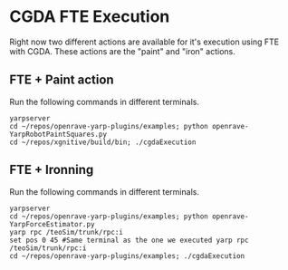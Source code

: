 # CGDA FTE Execution

Right now two different actions are available for it's execution using FTE with CGDA. These actions are the "paint" and "iron" actions.

## FTE + Paint action

Run the following commands in different terminals.

```
yarpserver 
cd ~/repos/openrave-yarp-plugins/examples; python openrave-YarpRobotPaintSquares.py 
cd ~/repos/xgnitive/build/bin; ./cgdaExecution
```

## FTE + Ironning

Run the following commands in different terminals.

```
yarpserver
cd ~/repos/openrave-yarp-plugins/examples; python openrave-YarpForceEstimator.py
yarp rpc /teoSim/trunk/rpc:i
set pos 0 45 #Same terminal as the one we executed yarp rpc /teoSim/trunk/rpc:i
cd ~/repos/openrave-yarp-plugins/examples; ./cgdaExecution
```
